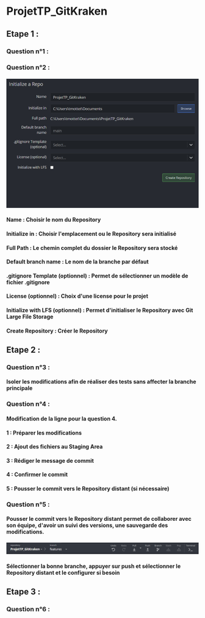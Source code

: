 # ProjetTP_GitKraken

## Etape 1 :

### Question n°1 : 

### Question n°2 : 
#### ![Alt text](image.png)
#### Name : Choisir le nom du Repository 
#### Initialize in : Choisir l'emplacement ou le Repository sera initialisé
#### Full Path : Le chemin complet du dossier le Repository sera stocké 
#### Default branch name : Le nom de la branche par défaut
#### .gitignore Template (optionnel) : Permet de sélectionner un modèle de fichier .gitignore
#### License (optionnel) : Choix d'une license pour le projet
#### Initialize with LFS (optionnel) : Permet d'initialiser le Repository avec Git Large File Storage
#### Create Repository : Créer le Repository

## Etape 2 : 

### Question n°3 :
#### Isoler les modifications afin de réaliser des tests sans affecter la branche principale

### Question n°4 :
#### Modification de la ligne pour la question 4.
#### 1 : Préparer les modifications
#### 2 : Ajout des fichiers au Staging Area
#### 3 : Rédiger le message de commit
#### 4 : Confirmer le commit
#### 5 : Pousser le commit vers le Repository distant (si nécessaire)

### Question n°5 :
#### Pousser le commit vers le Repository distant permet de collaborer avec son équipe, d'avoir un suivi des versions, une sauvegarde des modifications.

#### ![Alt text](image-1.png)
#### Sélectionner la bonne branche, appuyer sur push et sélectionner le Repository distant et le configurer si besoin

## Etape 3 : 

### Question n°6 :